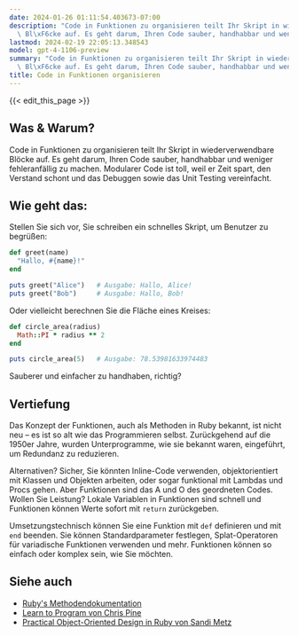 ```yaml
---
date: 2024-01-26 01:11:54.403673-07:00
description: "Code in Funktionen zu organisieren teilt Ihr Skript in wiederverwendbare\
  \ Bl\xF6cke auf. Es geht darum, Ihren Code sauber, handhabbar und weniger\u2026"
lastmod: 2024-02-19 22:05:13.348543
model: gpt-4-1106-preview
summary: "Code in Funktionen zu organisieren teilt Ihr Skript in wiederverwendbare\
  \ Bl\xF6cke auf. Es geht darum, Ihren Code sauber, handhabbar und weniger\u2026"
title: Code in Funktionen organisieren
---
```


{{< edit_this_page >}}

## Was & Warum?
Code in Funktionen zu organisieren teilt Ihr Skript in wiederverwendbare Blöcke auf. Es geht darum, Ihren Code sauber, handhabbar und weniger fehleranfällig zu machen. Modularer Code ist toll, weil er Zeit spart, den Verstand schont und das Debuggen sowie das Unit Testing vereinfacht.

## Wie geht das:
Stellen Sie sich vor, Sie schreiben ein schnelles Skript, um Benutzer zu begrüßen:

```Ruby
def greet(name)
  "Hallo, #{name}!"
end

puts greet("Alice")   # Ausgabe: Hallo, Alice!
puts greet("Bob")     # Ausgabe: Hallo, Bob!
```

Oder vielleicht berechnen Sie die Fläche eines Kreises:

```Ruby
def circle_area(radius)
  Math::PI * radius ** 2
end

puts circle_area(5)   # Ausgabe: 78.53981633974483
```

Sauberer und einfacher zu handhaben, richtig?

## Vertiefung
Das Konzept der Funktionen, auch als Methoden in Ruby bekannt, ist nicht neu – es ist so alt wie das Programmieren selbst. Zurückgehend auf die 1950er Jahre, wurden Unterprogramme, wie sie bekannt waren, eingeführt, um Redundanz zu reduzieren.

Alternativen? Sicher, Sie könnten Inline-Code verwenden, objektorientiert mit Klassen und Objekten arbeiten, oder sogar funktional mit Lambdas und Procs gehen. Aber Funktionen sind das A und O des geordneten Codes. Wollen Sie Leistung? Lokale Variablen in Funktionen sind schnell und Funktionen können Werte sofort mit `return` zurückgeben.

Umsetzungstechnisch können Sie eine Funktion mit `def` definieren und mit `end` beenden. Sie können Standardparameter festlegen, Splat-Operatoren für variadische Funktionen verwenden und mehr. Funktionen können so einfach oder komplex sein, wie Sie möchten.

## Siehe auch
- [Ruby's Methodendokumentation](https://ruby-doc.org/core-2.7.0/Method.html)
- [Learn to Program von Chris Pine](https://pine.fm/LearnToProgram/)
- [Practical Object-Oriented Design in Ruby von Sandi Metz](https://www.poodr.com/)
